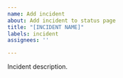 ```yaml
---
name: Add incident
about: Add incident to status page
title: "[INCIDENT NAME]"
labels: incident
assignees: ''

---
```


Incident description.
